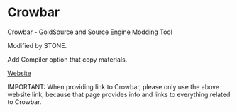 # Crowbar
 Crowbar - GoldSource and Source Engine Modding Tool
 
 Modified by STONE.
 
 Add Compiler option that copy materials.
 
 [Website](https://steamcommunity.com/groups/CrowbarTool)
 
 IMPORTANT: When providing link to Crowbar, please only use the above website link, because that page provides info and links to everything related to Crowbar.

 
